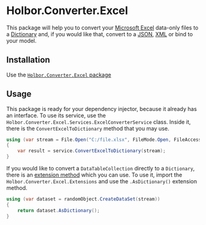# Holbor.Converter.Excel
This package will help you to convert your [Microsoft Excel](https://products.office.com/excel) data-only files to a [Dictionary](https://docs.microsoft.com/dotnet/api/system.collections.generic.dictionary-2) and, if you would like that, convert to a [JSON](https://en.wikipedia.org/wiki/JSON), [XML](https://en.wikipedia.org/wiki/XML) or bind to your model.

## Installation
Use the [`Holbor.Converter.Excel` package](https://www.nuget.org/packages/Holbor.Converter.Excel)

## Usage
This package is ready for your dependency injector, because it already has an interface.
To use its service, use the `Holbor.Converter.Excel.Services.ExcelConverterService` class. Inside it, there is the `ConvertExcelToDictionary` method that you may use.

```csharp
using (var stream = File.Open("C:/file.xlsx", FileMode.Open, FileAccess.Read))
{
	var result = service.ConvertExcelToDictionary(stream);
}
```
If you would like to convert a `DataTableCollection` directly to a `Dictionary`, there is an [extension method](https://docs.microsoft.com/dotnet/csharp/programming-guide/classes-and-structs/extension-methods) which you can use. To use it, import the `Holbor.Converter.Excel.Extensions` and use the `.AsDictionary()` extension method.
```csharp
using (var dataset = randomObject.CreateDataSet(stream))
{
	return dataset.AsDictionary();
}
```
